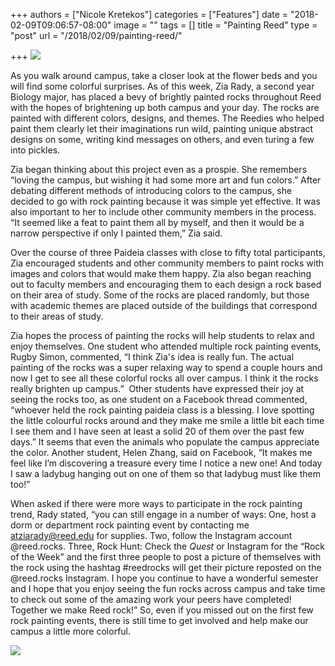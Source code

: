 +++
authors = ["Nicole Kretekos"]
categories = ["Features"]
date = "2018-02-09T09:06:57-08:00"
image = ""
tags = []
title = "Painting Reed"
type = "post"
url = "/2018/02/09/painting-reed/"

+++
![](/uploads/2018/02/09/zia2.jpg)

As you walk around campus, take a closer look at the flower beds and you will find some colorful surprises. As of this week, Zia Rady, a second year Biology major, has placed a bevy of brightly painted rocks throughout Reed with the hopes of brightening up both campus and your day. The rocks are painted with different colors, designs, and themes. The Reedies who helped paint them clearly let their imaginations run wild, painting unique abstract designs on some, writing kind messages on others, and even turing a few into pickles. 

Zia began thinking about this project even as a prospie. She remembers “loving the campus, but wishing it had some more art and fun colors.” After debating different methods of introducing colors to the campus, she decided to go with rock painting because it was simple yet effective. It was also important to her to include other community members in the process. “It seemed like a feat to paint them all by myself, and then it would be a narrow perspective if only I painted them,” Zia said.

Over the course of three Paideia classes with close to fifty total participants, Zia encouraged students and other community members to paint rocks with images and colors that would make them happy. Zia also began reaching out to faculty members and encouraging them to each design a rock based on their area of study. Some of the rocks are placed randomly, but those with academic themes are placed outside of the buildings that correspond to their areas of study. 

Zia hopes the process of painting the rocks will help students to relax and enjoy themselves. One student who attended multiple rock painting events, Rugby Simon, commented, “I think Zia's idea is really fun. The actual painting of the rocks was a super relaxing way to spend a couple hours and now I get to see all these colorful rocks all over campus. I think it the rocks really brighten up campus.”  Other students have expressed their joy at seeing the rocks too, as one student on a Facebook thread commented, “whoever held the rock painting paideia class is a blessing. I love spotting the little colourful rocks around and they make me smile a little bit each time I see them and I have seen at least a solid 20 of them over the past few days.” It seems that even the animals who populate the campus appreciate the color. Another student, Helen Zhang, said on Facebook, “It makes me feel like I’m discovering a treasure every time I notice a new one! And today I saw a ladybug hanging out on one of them so that ladybug must like them too!” 

When asked if there were more ways to participate in the rock painting trend, Rady stated, “you can still engage in a number of ways: One, host a dorm or department rock painting event by contacting me atziarady@reed.edu for supplies. Two, follow the Instagram account @reed.rocks. Three, Rock Hunt: Check the _Quest_ or Instagram for the “Rock of the Week” and the first three people to post a picture of themselves with the rock using the hashtag #reedrocks will get their picture reposted on the @reed.rocks Instagram. I hope you continue to have a wonderful semester and I hope that you enjoy seeing the fun rocks across campus and take time to check out some of the amazing work your peers have completed! Together we make Reed rock!” So, even if you missed out on the first few rock painting events, there is still time to get involved and help make our campus a little more colorful.

  
![](/uploads/2018/02/09/zia1.jpg)